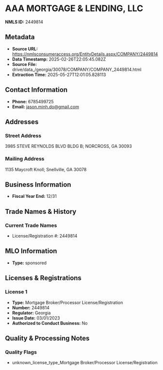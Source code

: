 # AAA MORTGAGE & LENDING, LLC

**NMLS ID:** 2449814

## Metadata
- **Source URL:** https://nmlsconsumeraccess.org/EntityDetails.aspx/COMPANY/2449814
- **Data Timestamp:** 2025-02-26T22:05:45.082Z
- **Source File:** drive/data_/georgia/30078/COMPANY/COMPANY_2449814.html
- **Extraction Time:** 2025-05-27T12:01:05.828113

## Contact Information
- **Phone:** 6785499725
- **Email:** jason.minh.do@gmail.com

## Addresses
### Street Address
3985 STEVE REYNOLDS BLVD BLDG B; NORCROSS, GA 30093

### Mailing Address
1135 Maycroft Knoll; Snellville, GA 30078

## Business Information
- **Fiscal Year End:** 12/31

## Trade Names & History
### Current Trade Names
- License/Registration #: 2449814

## MLO Information
- **Type:** sponsored

## Licenses & Registrations

### License 1
- **Type:** Mortgage Broker/Processor License/Registration
- **Number:** 2449814
- **Regulator:** Georgia
- **Issue Date:** 03/01/2023
- **Authorized to Conduct Business:** No

## Quality & Processing Notes
### Quality Flags
- unknown_license_type_Mortgage Broker/Processor License/Registration
